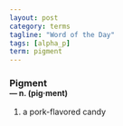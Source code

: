 ```yaml
---
layout: post
category: terms
tagline: "Word of the Day"
tags: [alpha_p]
term: pigment
---
```


<h3>Pigment<br/> <small>&mdash; n. (pig<span>&middot;</span>ment)</small></h3>
<p><ol><li>a pork-flavored candy</li>
</ol></p>
